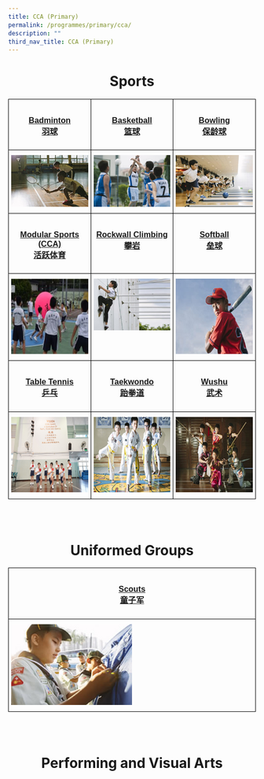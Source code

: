 ```yaml
---
title: CCA (Primary)
permalink: /programmes/primary/cca/
description: ""
third_nav_title: CCA (Primary)
---
```

<center><h1>Sports</h1></center>

<style type="text/css">
.tg  {border-collapse:collapse;border-spacing:0;}
.tg td{border-color:black;border-style:solid;border-width:1px;font-family:Arial, sans-serif;font-size:14px;
  overflow:hidden;padding:10px 5px;word-break:normal;}
.tg th{border-color:black;border-style:solid;border-width:1px;font-family:Arial, sans-serif;font-size:14px;
  font-weight:normal;overflow:hidden;padding:10px 5px;word-break:normal;}
.tg .tg-0lax{text-align:left;vertical-align:top}
</style>
<table class="tg" style="table-layout: fixed; width: 100%;">
<thead>
  <tr>
    <td class="tg-0lax" style="width: 33.33%"><a href="/programmes/primary/cca/badminton/"><center><h3>Badminton<br>羽球</h3></center></a></td>
    <td class="tg-0lax" style="width: 33.33%"><a href="/programmes/primary/cca/basketball/"><center><h3>Basketball<br>篮球</h3></center></a></td>
    <td class="tg-0lax" style="width: 33.33%"><a href="/programmes/primary/cca/bowling/"><center><h3>Bowling<br>保龄球</h3></center></a></td>
  </tr>
</thead>
<tbody>
  <tr>
    <td class="tg-0lax">
      <a href="/programmes/primary/cca/badminton/">
<img src="/images/badminton_d1r1153.jpeg" alt="badminton">
    </a></td>
    <td class="tg-0lax" style="text-align: center;">
      <a href="/programmes/primary/cca/basketball/">
        <img src="/images/basketball_d1r1018.jpeg" alt="basketball" style="max-width: 100%; height: auto;">
      </a>
    </td>
    <td class="tg-0lax">
      <a href="/programmes/primary/cca/bowling/">
        <img src="/images/bowling_d1r1412.jpeg" style="max-width: 100%; height: auto;">
      </a>
    </td>
  </tr>
  <tr>
    <td class="tg-0lax" style="width: 33.33%"><a href="/programmes/primary/cca/modular-sports-cca/"><center><h3>Modular Sports (CCA)<br>活跃体育</h3></center></a></td>
    <td class="tg-0lax" style="width: 33.33%"><a href="/programmes/primary/cca/rockwall-climbing/"><center><h3>Rockwall Climbing<br>攀岩</h3></center></a></td>
    <td class="tg-0lax" style="width: 33.33%"><a href="/programmes/primary/cca/softball/"><center><h3>Softball<br>垒球</h3></center></a></td>
  </tr>
  <tr>
    <td class="tg-0lax"><a href="/programmes/primary/cca/modular-sports-cca/">
<img src="/images/sports%20education%20programme-tn.jpeg" alt="modular cca" width="272" height="153">
</a></td>
    <td class="tg-0lax"><a href="/programmes/primary/cca/rockwall-climbing/">
<img src="/images/sports%20climbing_d1r0816.jpeg" alt="climbing" style="max-width: 100%; height: auto;">
</a></td>
    <td class="tg-0lax"><a href="/programmes/primary/cca/softball/">
<img src="/images/softball_d1r0960.jpeg" alt="softball" width="272" height="153">
</a></td>
  </tr>
  <tr>
    <td class="tg-0lax" style="width: 33.33%"><a href="/programmes/primary/cca/table-tennis/"><center><h3>Table Tennis<br>乒乓</h3></center></a></td>
		<td class="tg-0lax" style="width: 33.33%"><a href="/programmes/primary/cca/taekwando/"><center><h3>Taekwondo<br>跆拳道</h3></center></a></td>
		<td class="tg-0lax" style="width: 33.33%"><a href="/programmes/primary/cca/wushu/"><center><h3>Wushu<br>武术</h3></center></a></td>
  </tr>
  <tr>
    <td class="tg-0lax"><a href="/programmes/primary/cca/table-tennis/">
<img src="/images/table%20tennis%20photo.jpeg" alt="table tennis" width="272" height="153"></a></td>
		<td class="tg-0lax"><a href="/programmes/primary/cca/taekwando/">
<img src="/images/taekwando_d1r0436.jpeg" alt="taekwondo" width="272" height="153"></a></td>
		<td class="tg-0lax"><a href="/programmes/primary/cca/wushu/">
<img src="/images/wushu_d1r0570.jpeg" alt="wushu" width="272" height="153"></a></td>
</tr></tbody>
</table>
<br><br>
<center><h1>Uniformed Groups</h1></center>

<style type="text/css">
.tg  {border-collapse:collapse;border-spacing:0;}
.tg td{border-color:black;border-style:solid;border-width:1px;font-family:Arial, sans-serif;font-size:14px;
  overflow:hidden;padding:10px 5px;word-break:normal;}
.tg th{border-color:black;border-style:solid;border-width:1px;font-family:Arial, sans-serif;font-size:14px;
  font-weight:normal;overflow:hidden;padding:10px 5px;word-break:normal;}
.tg .tg-0lax{text-align:left;vertical-align:top}
</style>
<table class="tg" style="table-layout: fixed; width: 100%;">
<thead>
  <tr>
    <td class="tg-0lax" style="width: 50%"><a href="/programmes/primary/cca/scouts/"><center><h3>Scouts<br>童子军</h3></center></a></td>
  </tr>
</thead>
<tbody>
  <tr>
    <td class="tg-0lax">
      <a href="/programmes/primary/cca/scouts/">
<img style="width:50%" src="/images/cub%20scout.jpeg" alt="scouts">
    </a></td>
	</tr>
 </tbody>
</table>
<br><br>
<center><h1>Performing and Visual Arts</h1></center>